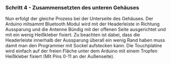 ### Schritt 4 - Zusammensetzten des unteren Gehäuses ###

Nun erfolgt der gleiche Prozess bei der Unterseite des Gehäuses. Der Arduino mitsammt Bluetooth Modul wird mit der Headerleiste in Richtung Aussparung und die Antenne Bündig mit der offenen Seite ausgerichtet und mit ein wenig Heißkleber fixiert. Zu beachten ist dabei, dass die Headerleiste innerhalb der Aussparung überall ein wenig Rand haben muss damit man den Programmer mit Sockel aufstecken kann.
Die Touchplatine wird einfach auf der freien Fläche unter dem Arduino mit einem Tropfen Heißkleber fixiert (Mit Pins 0-11 an der Außenseite).

